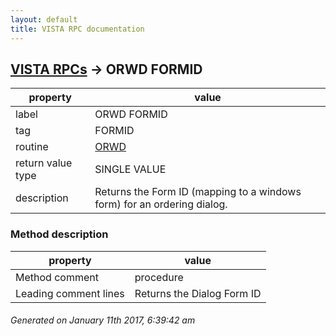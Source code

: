 ```yaml
---
layout: default
title: VISTA RPC documentation
---
```




## [VISTA RPCs](TableOfContent.md) &#8594; ORWD FORMID 

 property | value 
--- | --- 
 label | ORWD FORMID
 tag | FORMID
 routine | [ORWD](http://code.osehra.org/dox/Routine_ORWD_source.html)
 return value type | SINGLE VALUE
 description | Returns the Form ID (mapping to a windows form) for an ordering dialog.


### Method description

 property | value 
--- | --- 
 Method comment | procedure
 Leading comment lines | Returns the Dialog Form ID




 ###### Generated on January 11th 2017, 6:39:42 am